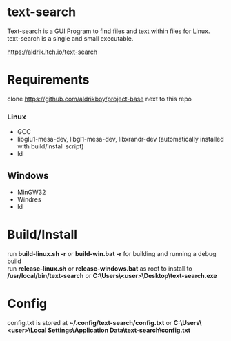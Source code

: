 # text-search
Text-search is a GUI Program to find files and text within files for Linux. <br>
text-search is a single and small executable.

https://aldrik.itch.io/text-search

# Requirements

clone https://github.com/aldrikboy/project-base next to this repo

### Linux
- GCC
- libglu1-mesa-dev, libgl1-mesa-dev, libxrandr-dev (automatically installed with build/install script)
- ld

## Windows
- MinGW32
- Windres
- ld

# Build/Install
run __build-linux.sh -r__ or __build-win.bat -r__ for building and running a debug build<br />
run __release-linux.sh__ or __release-windows.bat__ as root to install to __/usr/local/bin/text-search__ or __C:\Users\\\<user>\\Desktop\\text-search.exe__ <br />

# Config
config.txt is stored at __~/.config/text-search/config.txt__ or __C:\Users\\\<user>\Local Settings\Application Data\text-search\config.txt__
